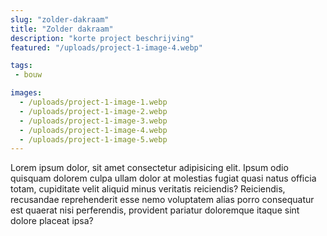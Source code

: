 ```yaml
---
slug: "zolder-dakraam"
title: "Zolder dakraam"
description: "korte project beschrijving"
featured: "/uploads/project-1-image-4.webp"

tags:
 - bouw

images:
  - /uploads/project-1-image-1.webp
  - /uploads/project-1-image-2.webp
  - /uploads/project-1-image-3.webp
  - /uploads/project-1-image-4.webp
  - /uploads/project-1-image-5.webp
---
```


Lorem ipsum dolor, sit amet consectetur adipisicing elit. Ipsum odio quisquam
dolorem culpa ullam dolor at molestias fugiat quasi natus officia totam,
cupiditate velit aliquid minus veritatis reiciendis? Reiciendis, recusandae
reprehenderit esse nemo voluptatem alias porro consequatur est quaerat nisi
perferendis, provident pariatur doloremque itaque sint dolore placeat ipsa?